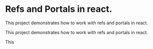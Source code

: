 # Refs and Portals in react.

This project demonstrates how to work with refs and portals in react.

This project demonstrates how to work with refs and portals in react.

This 
